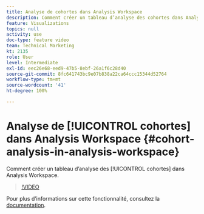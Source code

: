 ```yaml
---
title: Analyse de cohortes dans Analysis Workspace
description: Comment créer un tableau d’analyse des cohortes dans Analysis Workspace.
feature: Visualizations
topics: null
activity: use
doc-type: feature video
team: Technical Marketing
kt: 2135
role: User
level: Intermediate
exl-id: eec26e68-eed9-47b5-8ebf-26a1f6c28d40
source-git-commit: 8fc641743bc9e07b838a22ca64ccc15344d52764
workflow-type: tm+mt
source-wordcount: '41'
ht-degree: 100%

---
```


# Analyse de [!UICONTROL cohortes] dans Analysis Workspace {#cohort-analysis-in-analysis-workspace}

Comment créer un tableau d’analyse des [!UICONTROL cohortes] dans Analysis Workspace.

>[!VIDEO](https://video.tv.adobe.com/v/3430072/?quality=12&learn=on&captions=fre_fr)

Pour plus dʼinformations sur cette fonctionnalité, consultez la [documentation](https://experienceleague.adobe.com/docs/analytics/analyze/analysis-workspace/visualizations/cohort-table/cohort-analysis.html?lang=fr).
